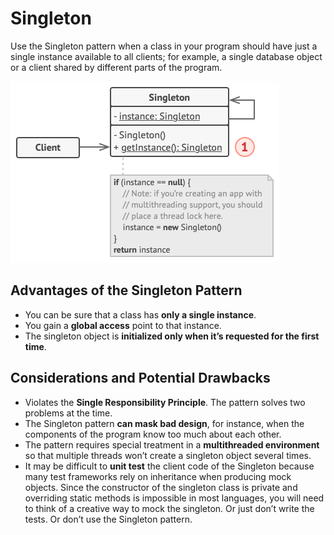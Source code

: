 # Singleton

Use the Singleton pattern when a class in your program should have just a single instance available to all clients; 
for example, a single database object or a client shared by different parts of the program.

![singleton-structure.png](singleton-structure.png)

## Advantages of the Singleton Pattern
- You can be sure that a class has **only a single instance**. 
- You gain a **global access** point to that instance.
- The singleton object is **initialized only when it’s requested for the first time**.
 
## Considerations and Potential Drawbacks
- Violates the **Single Responsibility Principle**. The pattern solves two problems at the time.
- The Singleton pattern **can mask bad design**, for instance, when the components of the program know too much about each other.
- The pattern requires special treatment in a **multithreaded environment** so that multiple threads won’t create a singleton object several times.
- It may be difficult to **unit test** the client code of the Singleton because many test frameworks rely on inheritance when producing mock objects. Since the constructor of the singleton class is private and overriding static methods is impossible in most languages, you will need to think of a creative way to mock the singleton. Or just don’t write the tests. Or don’t use the Singleton pattern.